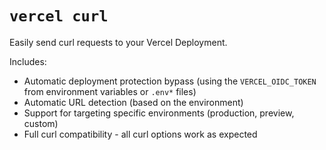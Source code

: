 # `vercel curl`

Easily send curl requests to your Vercel Deployment.

Includes:

- Automatic deployment protection bypass (using the `VERCEL_OIDC_TOKEN` from environment variables or `.env*` files)
- Automatic URL detection (based on the environment)
- Support for targeting specific environments (production, preview, custom)
- Full curl compatibility - all curl options work as expected
